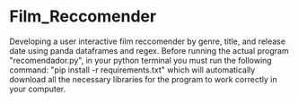 # Film_Reccomender
Developing a user interactive film reccomender by genre, title, and release date using panda dataframes and regex.
Before running the actual program "recomendador.py", in your python terminal you must run the following command:
"pip install -r requirements.txt" which will automatically download all the necessary libraries for the program
to work correctly in your computer. 
